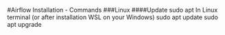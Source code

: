 #Airflow Installation - Commands
###Linux
####Update sudo apt
In Linux terminal (or after installation WSL on your Windows)
sudo apt update
sudo apt upgrade